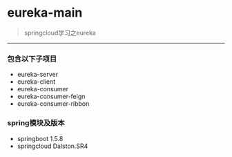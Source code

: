 # eureka-main
> springcloud学习之eureka
---
### 包含以下子项目 ###
- eureka-server 
- eureka-client
- eureka-consumer
- eureka-consumer-feign
- eureka-consumer-ribbon
### spring模块及版本 ###
- springboot 1.5.8
- springcloud Dalston.SR4